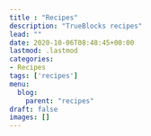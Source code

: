```yaml
---
title : "Recipes"
description: "TrueBlocks recipes"
lead: ""
date: 2020-10-06T08:48:45+00:00
lastmod: .lastmod
categories:
- Recipes
tags: ['recipes']
menu: 
  blog:
    parent: "recipes"
draft: false
images: []
---
```


